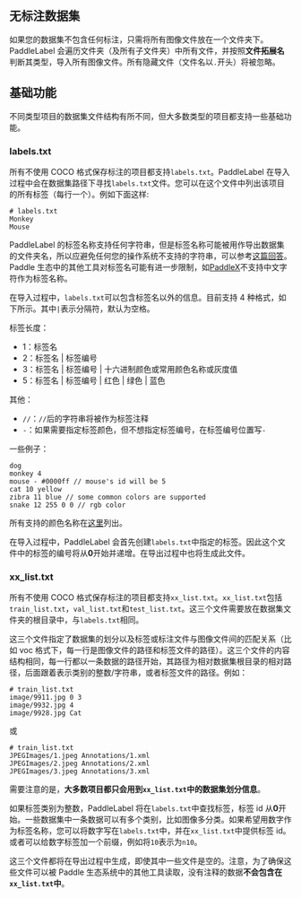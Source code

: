 ## 无标注数据集

如果您的数据集不包含任何标注，只需将所有图像文件放在一个文件夹下。 PaddleLabel 会遍历文件夹（及所有子文件夹）中所有文件，并按照**文件拓展名**判断其类型，导入所有图像文件。所有隐藏文件（文件名以`.`开头）将被忽略。

## 基础功能

不同类型项目的数据集文件结构有所不同，但大多数类型的项目都支持一些基础功能。

### labels.txt

所有不使用 COCO 格式保存标注的项目都支持`labels.txt`。PaddleLabel 在导入过程中会在数据集路径下寻找`labels.txt`文件。您可以在这个文件中列出该项目的所有标签（每行一个）。例如下面这样:

```text
# labels.txt
Monkey
Mouse
```

PaddleLabel 的标签名称支持任何字符串，但是标签名称可能被用作导出数据集的文件夹名，所以应避免任何您的操作系统不支持的字符串，可以参考[这篇回答](https://stackoverflow.com/a/31976060)。Paddle 生态中的其他工具对标签名可能有进一步限制，如[PaddleX](https://github.com/PaddlePaddle/PaddleX/blob/develop/docs/data/format/classification.md)不支持中文字符作为标签名称。

在导入过程中，`labels.txt`可以包含标签名以外的信息。目前支持 4 种格式，如下所示。其中`|`表示分隔符，默认为空格。

标签长度：

- 1：标签名
- 2：标签名 | 标签编号
- 3：标签名 | 标签编号 | 十六进制颜色或常用颜色名称或灰度值
- 5：标签名 | 标签编号 | 红色 | 绿色 | 蓝色

其他：

- `//`：`//`后的字符串将被作为标签注释
- `-`：如果需要指定标签颜色，但不想指定标签编号，在标签编号位置写`-`

一些例子：

```text
dog
monkey 4
mouse - #0000ff // mouse's id will be 5
cat 10 yellow
zibra 11 blue // some common colors are supported
snake 12 255 0 0 // rgb color
```

所有支持的颜色名称在[这里](https://github.com/PaddleCV-SIG/PaddleLabel/blob/develop/paddlelabel/task/util/color.py#L15)列出。

在导入过程中，PaddleLabel 会首先创建`labels.txt`中指定的标签。因此这个文件中的标签的编号将从**0**开始并递增。在导出过程中也将生成此文件。

### xx_list.txt

所有不使用 COCO 格式保存标注的项目都支持`xx_list.txt`。`xx_list.txt`包括`train_list.txt`，`val_list.txt`和`test_list.txt`。这三个文件需要放在数据集文件夹的根目录中，与`labels.txt`相同。

这三个文件指定了数据集的划分以及标签或标注文件与图像文件间的匹配关系（比如 voc 格式下，每一行是图像文件的路径和标签文件的路径）。这三个文件的内容结构相同，每一行都以一条数据的路径开始，其路径为相对数据集根目录的相对路径，后面跟着表示类别的整数/字符串，或者标签文件的路径。例如：

```text
# train_list.txt
image/9911.jpg 0 3
image/9932.jpg 4
image/9928.jpg Cat
```

或

```text
# train_list.txt
JPEGImages/1.jpeg Annotations/1.xml
JPEGImages/2.jpeg Annotations/2.xml
JPEGImages/3.jpeg Annotations/3.xml
```

需要注意的是，**大多数项目都只会用到`xx_list.txt`中的数据集划分信息**。

如果标签类别为整数，PaddleLabel 将在`labels.txt`中查找标签，标签 id 从**0**开始。一些数据集中一条数据可以有多个类别，比如图像多分类。如果希望用数字作为标签名称，您可以将数字写在`labels.txt`中，并在`xx_list.txt`中提供标签 id。或者可以给数字标签加一个前缀，例如将`10`表示为`n10`。

这三个文件都将在导出过程中生成，即使其中一些文件是空的。注意，为了确保这些文件可以被 Paddle 生态系统中的其他工具读取，没有注释的数据**不会包含在`xx_list.txt`中**。
